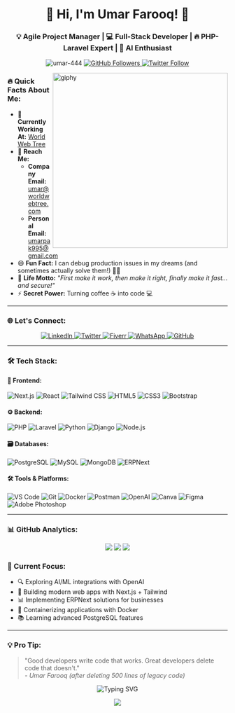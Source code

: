 <h1 align="center">🚀 Hi, I'm Umar Farooq! 👋</h1>
<h3 align="center">💡 Agile Project Manager | 💻 Full-Stack Developer | 🔥 PHP-Laravel Expert | 🧠 AI Enthusiast</h3>

<p align="center">
  <img src="https://komarev.com/ghpvc/?username=umar-444&label=Profile%20views&color=0e75b6&style=flat" alt="umar-444" />  
  <a href="https://github.com/Umar-444?tab=followers">
    <img src="https://img.shields.io/github/followers/Umar-444?label=Follow&style=social&color=blue" alt="GitHub Followers">
  </a>
  <a href="https://twitter.com/umar_444__">
    <img src="https://img.shields.io/twitter/follow/umar_444__?style=social" alt="Twitter Follow">
  </a>
</p>

<img align="right" alt="giphy" width='400' src="https://miro.medium.com/max/1360/0*7Q3yvSIv_t0ioJ-Z.gif">

### 🔥 Quick Facts About Me:
- 🏢 **Currently Working At:** [World Web Tree](https://worldwebtree.com)
- 📧 **Reach Me:** 
  - **Company Email:** [umar@worldwebtree.com](mailto:umar@worldwebtree.com)
  - **Personal Email:** [umarpak995@gmail.com](mailto:umarpak995@gmail.com)
- 😄 **Fun Fact:** I can debug production issues in my dreams (and sometimes actually solve them!) 💭🐛
- 🎯 **Life Motto:** *"First make it work, then make it right, finally make it fast... and secure!"*
- ⚡ **Secret Power:** Turning coffee ☕ into code 💻

---

### 🌐 Let's Connect:
<p align="center">
  <a href="https://linkedin.com/in/umar444" target="_blank">
    <img src="https://img.shields.io/badge/-LinkedIn-0A66C2?style=for-the-badge&logo=linkedin&logoColor=white" alt="LinkedIn"/>
  </a>
  <a href="https://twitter.com/umar_444__" target="_blank">
    <img src="https://img.shields.io/badge/-Twitter-1DA1F2?style=for-the-badge&logo=twitter&logoColor=white" alt="Twitter"/>
  </a>
  <a href="https://www.fiverr.com/worldwebtree" target="_blank">
    <img src="https://img.shields.io/badge/-Fiverr-1DBF73?style=for-the-badge&logo=fiverr&logoColor=white" alt="Fiverr"/>
  </a>
  <a href="https://wa.me/+966594576805" target="_blank">
    <img src="https://img.shields.io/badge/-WhatsApp-25D366?style=for-the-badge&logo=whatsapp&logoColor=white" alt="WhatsApp"/>
  </a>
  <a href="https://github.com/Umar-444" target="_blank">
    <img src="https://img.shields.io/badge/-GitHub-181717?style=for-the-badge&logo=github&logoColor=white" alt="GitHub"/>
  </a>
</p>

---

### 🛠️ Tech Stack:

#### 🌈 Frontend:
![Next.js](https://img.shields.io/badge/-Next.js-000000?style=for-the-badge&logo=nextdotjs&logoColor=white)
![React](https://img.shields.io/badge/-React-61DAFB?style=for-the-badge&logo=react&logoColor=black)
![Tailwind CSS](https://img.shields.io/badge/-Tailwind_CSS-38B2AC?style=for-the-badge&logo=tailwind-css&logoColor=white)
![HTML5](https://img.shields.io/badge/-HTML5-E34F26?style=for-the-badge&logo=html5&logoColor=white)
![CSS3](https://img.shields.io/badge/-CSS3-1572B6?style=for-the-badge&logo=css3&logoColor=white)
![Bootstrap](https://img.shields.io/badge/-Bootstrap-7952B3?style=for-the-badge&logo=bootstrap&logoColor=white)

#### ⚙️ Backend:
![PHP](https://img.shields.io/badge/-PHP-777BB4?style=for-the-badge&logo=php&logoColor=white)
![Laravel](https://img.shields.io/badge/-Laravel-FF2D20?style=for-the-badge&logo=laravel&logoColor=white)
![Python](https://img.shields.io/badge/-Python-3776AB?style=for-the-badge&logo=python&logoColor=white)
![Django](https://img.shields.io/badge/-Django-092E20?style=for-the-badge&logo=django&logoColor=white)
![Node.js](https://img.shields.io/badge/-Node.js-339933?style=for-the-badge&logo=nodedotjs&logoColor=white)

#### 🗃️ Databases:
![PostgreSQL](https://img.shields.io/badge/-PostgreSQL-4169E1?style=for-the-badge&logo=postgresql&logoColor=white)
![MySQL](https://img.shields.io/badge/-MySQL-4479A1?style=for-the-badge&logo=mysql&logoColor=white)
![MongoDB](https://img.shields.io/badge/-MongoDB-47A248?style=for-the-badge&logo=mongodb&logoColor=white)
![ERPNext](https://img.shields.io/badge/-ERPNext-7575FF?style=for-the-badge&logo=erpnext&logoColor=white)

#### 🛠️ Tools & Platforms:
![VS Code](https://img.shields.io/badge/-VS_Code-007ACC?style=for-the-badge&logo=visual-studio-code&logoColor=white)
![Git](https://img.shields.io/badge/-Git-F05032?style=for-the-badge&logo=git&logoColor=white)
![Docker](https://img.shields.io/badge/-Docker-2496ED?style=for-the-badge&logo=docker&logoColor=white)
![Postman](https://img.shields.io/badge/-Postman-FF6C37?style=for-the-badge&logo=postman&logoColor=white)
![OpenAI](https://img.shields.io/badge/-OpenAI-412991?style=for-the-badge&logo=openai&logoColor=white)
![Canva](https://img.shields.io/badge/-Canva-00C4CC?style=for-the-badge&logo=canva&logoColor=white)
![Figma](https://img.shields.io/badge/-Figma-F24E1E?style=for-the-badge&logo=figma&logoColor=white)
![Adobe Photoshop](https://img.shields.io/badge/-Photoshop-31A8FF?style=for-the-badge&logo=adobe-photoshop&logoColor=white)

---

### 📊 GitHub Analytics:
<div align="center"><img src="https://github-readme-stats.vercel.app/api?username=Umar-444&show_icons=true&count_private=true&theme=radical&hide_border=true&bg_color=0D1117&title_color=58A6FF&icon_color=58A6FF&text_color=8B949E"> <img src="https://github-readme-stats.vercel.app/api/top-langs/?username=Umar-444&layout=compact&theme=radical&hide_border=true&bg_color=0D1117&title_color=58A6FF&text_color=8B949E"> <img src="https://streak-stats.demolab.com?user=Umar-444&theme=radical&hide_border=true&date_format=j%20M%5B%20Y%5D&background=0D1117&ring=58A6FF&fire=58A6FF&currStreakLabel=8B949E"></div>


### 🎯 Current Focus:
- 🔍 Exploring AI/ML integrations with OpenAI
- 🚀 Building modern web apps with Next.js + Tailwind
- 📊 Implementing ERPNext solutions for businesses
- 🐋 Containerizing applications with Docker
- 📚 Learning advanced PostgreSQL features

---

### 💡 Pro Tip:
> "Good developers write code that works. Great developers delete code that doesn't."  
> *- Umar Farooq (after deleting 500 lines of legacy code)*

<p align="center">
  <img src="https://readme-typing-svg.herokuapp.com?font=Fira+Code&pause=1000&color=58A6FF&width=435&lines=Thanks+for+visiting!+✌️;Let's+build+something+amazing+together!;Keep+coding%2C+keep+innovating!;Turning+ideas+into+reality+since+2015" alt="Typing SVG" />
</p>

<div align="center">
  <img src="https://capsule-render.vercel.app/api?type=waving&color=gradient&height=60&section=footer&width=100%"/>
</div>
